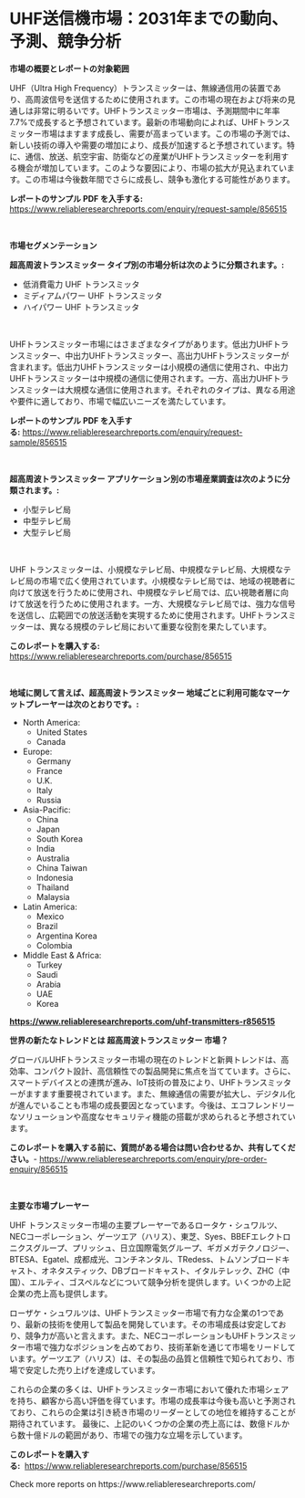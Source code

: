 <p><h1>UHF送信機市場：2031年までの動向、予測、競争分析</h1></p><p><strong>市場の概要とレポートの対象範囲</strong></p>
<p><p>UHF（Ultra High Frequency）トランスミッターは、無線通信用の装置であり、高周波信号を送信するために使用されます。この市場の現在および将来の見通しは非常に明るいです。UHFトランスミッター市場は、予測期間中に年率7.7%で成長すると予想されています。最新の市場動向によれば、UHFトランスミッター市場はますます成長し、需要が高まっています。この市場の予測では、新しい技術の導入や需要の増加により、成長が加速すると予想されています。特に、通信、放送、航空宇宙、防衛などの産業がUHFトランスミッターを利用する機会が増加しています。このような要因により、市場の拡大が見込まれています。この市場は今後数年間でさらに成長し、競争も激化する可能性があります。</p></p>
<p><strong>レポートのサンプル PDF を入手する:</strong> <a href="https://www.reliableresearchreports.com/enquiry/request-sample/856515">https://www.reliableresearchreports.com/enquiry/request-sample/856515</a></p>
<p>&nbsp;</p>
<p><strong>市場セグメンテーション</strong></p>
<p><strong>超高周波トランスミッター タイプ別の市場分析は次のように分類されます。:</strong></p>
<p><ul><li>低消費電力 UHF トランスミッタ</li><li>ミディアムパワー UHF トランスミッタ</li><li>ハイパワー UHF トランスミッタ</li></ul></p>
<p>&nbsp;</p>
<p><p>UHFトランスミッター市場にはさまざまなタイプがあります。低出力UHFトランスミッター、中出力UHFトランスミッター、高出力UHFトランスミッターが含まれます。低出力UHFトランスミッターは小規模の通信に使用され、中出力UHFトランスミッターは中規模の通信に使用されます。一方、高出力UHFトランスミッターは大規模な通信に使用されます。それぞれのタイプは、異なる用途や要件に適しており、市場で幅広いニーズを満たしています。</p></p>
<p><strong>レポートのサンプル PDF を入手する:</strong>&nbsp;<a href="https://www.reliableresearchreports.com/enquiry/request-sample/856515">https://www.reliableresearchreports.com/enquiry/request-sample/856515</a></p>
<p>&nbsp;</p>
<p><strong> 超高周波トランスミッター アプリケーション別の市場産業調査は次のように分類されます。:</strong></p>
<p><ul><li>小型テレビ局</li><li>中型テレビ局</li><li>大型テレビ局</li></ul></p>
<p>&nbsp;</p>
<p><p>UHF トランスミッターは、小規模なテレビ局、中規模なテレビ局、大規模なテレビ局の市場で広く使用されています。小規模なテレビ局では、地域の視聴者に向けて放送を行うために使用され、中規模なテレビ局では、広い視聴者層に向けて放送を行うために使用されます。一方、大規模なテレビ局では、強力な信号を送信し、広範囲での放送活動を実現するために使用されます。UHFトランスミッターは、異なる規模のテレビ局において重要な役割を果たしています。</p></p>
<p><strong>このレポートを購入する:</strong>&nbsp; <a href="https://www.reliableresearchreports.com/purchase/856515">https://www.reliableresearchreports.com/purchase/856515</a></p>
<p>&nbsp;</p>
<p><strong>地域に関して言えば、超高周波トランスミッター 地域ごとに利用可能なマーケットプレーヤーは次のとおりです。:</strong></p>
<p><ul>
    <li>
        North America:
        <ul>
            <li>United States</li>
            <li>Canada</li>
        </ul>
    </li>
    <li>
        Europe:
        <ul>
            <li>Germany</li>
            <li>France</li>
            <li>U.K.</li>
            <li>Italy</li>
            <li>Russia</li>
        </ul>
    </li>
    <li>
        Asia-Pacific:
        <ul>
            <li>China</li>
            <li>Japan</li>
            <li>South Korea</li>
            <li>India</li>
            <li>Australia</li>
            <li>China Taiwan</li>
            <li>Indonesia</li>
            <li>Thailand</li>
            <li>Malaysia</li>
        </ul>
    </li>
    <li>
        Latin America:
        <ul>
            <li>Mexico</li>
            <li>Brazil</li>
            <li>Argentina Korea</li>
            <li>Colombia</li>
        </ul>
    </li>
    <li>
        Middle East & Africa:
        <ul>
            <li>Turkey</li>
            <li>Saudi</li>
            <li>Arabia</li>
            <li>UAE</li>
            <li>Korea</li>
        </ul>
    </li>
    </ul></p>
<p><strong><a href="https://www.reliableresearchreports.com/uhf-transmitters-r856515">https://www.reliableresearchreports.com/uhf-transmitters-r856515</a></strong>&nbsp;</p>
<p><strong>世界の新たなトレンドとは 超高周波トランスミッター 市場？</strong></p>
<p><p>グローバルUHFトランスミッター市場の現在のトレンドと新興トレンドは、高効率、コンパクト設計、高信頼性での製品開発に焦点を当てています。さらに、スマートデバイスとの連携が進み、IoT技術の普及により、UHFトランスミッターがますます重要視されています。また、無線通信の需要が拡大し、デジタル化が進んでいることも市場の成長要因となっています。今後は、エコフレンドリーなソリューションや高度なセキュリティ機能の搭載が求められると予想されています。</p></p>
<p><strong>このレポートを購入する前に、質問がある場合は問い合わせるか、共有してください。</strong>- <a href="https://www.reliableresearchreports.com/enquiry/pre-order-enquiry/856515">https://www.reliableresearchreports.com/enquiry/pre-order-enquiry/856515</a></p>
<p>&nbsp;</p>
<p><strong>主要な市場プレーヤー</strong></p>
<p><p>UHF トランスミッター市場の主要プレーヤーであるロータケ・シュワルツ、NECコーポレーション、ゲーツエア（ハリス）、東芝、Syes、BBEFエレクトロニクスグループ、プリッシュ、日立国際電気グループ、ギガメガテクノロジー、BTESA、Egatel、成都成光、コンチネンタル、TRedess、トムソンブロードキャスト、オネタスティック、DBブロードキャスト、イタルテレック、ZHC（中国）、エルティ、ゴスペルなどについて競争分析を提供します。いくつかの上記企業の売上高も提供します。</p><p>ローザケ・シュワルツは、UHFトランスミッター市場で有力な企業の1つであり、最新の技術を使用して製品を開発しています。その市場成長は安定しており、競争力が高いと言えます。また、NECコーポレーションもUHFトランスミッター市場で強力なポジションを占めており、技術革新を通じて市場をリードしています。ゲーツエア（ハリス）は、その製品の品質と信頼性で知られており、市場で安定した売り上げを達成しています。</p><p>これらの企業の多くは、UHFトランスミッター市場において優れた市場シェアを持ち、顧客から高い評価を得ています。市場の成長率は今後も高いと予測されており、これらの企業は引き続き市場のリーダーとしての地位を維持することが期待されています。  最後に、上記のいくつかの企業の売上高には、数億ドルから数十億ドルの範囲があり、市場での強力な立場を示しています。</p></p>
<p><strong>このレポートを購入する:</strong>&nbsp;&nbsp;<a href="https://www.reliableresearchreports.com/purchase/856515">https://www.reliableresearchreports.com/purchase/856515</a></p>
<p>Check more reports on https://www.reliableresearchreports.com/</p>